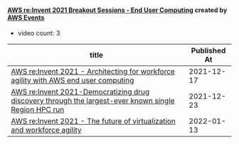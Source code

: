 

#### [AWS re:Invent 2021 Breakout Sessions - End User Computing](https://www.youtube.com/playlist?list=PL2yQDdvlhXf9o8C35r5MpmYou-qLuWhMt) created by [AWS Events](https://www.youtube.com/channel/UCdoadna9HFHsxXWhafhNvKw)

* video count: 3 

| title                                                                                                                                               | Published At |
| --------------------------------------------------------------------------------------------------------------------------------------------------- | ------------ |
| [AWS re:Invent 2021 - Architecting for workforce agility with AWS end user computing](https://www.youtube.com/watch?v=75GfKcCgnvo)                  | 2021-12-17   |
| [AWS re:Invent 2021-Democratizing drug discovery through the largest-ever known single Region HPC run](https://www.youtube.com/watch?v=XqtnTSbDLUg) | 2021-12-23   |
| [AWS re:Invent 2021 - The future of virtualization and workforce agility](https://www.youtube.com/watch?v=28XGVpK7Ru8)                              | 2022-01-13   |